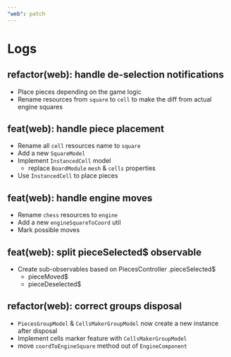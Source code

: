 ```yaml
---
"web": patch
---
```


# Logs

## refactor(web): handle de-selection notifications

- Place pieces depending on the game logic
- Rename resources from `square` to `cell` to make the diff from actual engine squares

## feat(web): handle piece placement

- Rename all `cell` resources name to `square`
- Add a new `SquareModel`
- Implement `InstancedCell` model
  - replace `BoardModule` `mesh` & `cells` properties
- Use `InstancedCell` to place pieces

## feat(web): handle engine moves

- Rename `chess` resources to `engine`
- Add a new `engineSquareToCoord` util
- Mark possible moves

## feat(web): split pieceSelected$ observable

- Create sub-observables based on PiecesController .pieceSelected$
  - pieceMoved$
  - pieceDeselected$

## refactor(web): correct groups disposal

- `PiecesGroupModel` & `CellsMakerGroupModel` now create a new instance after disposal
- Implement cells marker feature with `CellsMakerGroupModel`
- move `coordToEngineSquare` method out of `EngineComponent`
